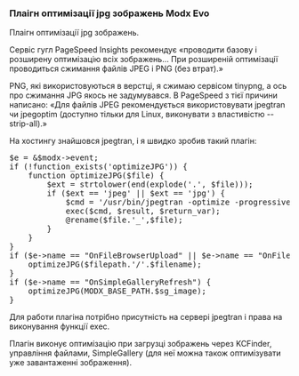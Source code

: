 
<meta http-equiv="Content-Type" content="text/html; charset=utf-8">
<h3>Плаігн оптимізації jpg зображень Modx Evo </h3>
Плаігн оптимізації jpg зображень.
<p>Сервіс гугл PageSpeed Insights рекомендує «проводити базову і розширену оптимізацію всіх зображень… При розширеній оптимізації проводиться сжимання файлів JPEG і PNG (без втрат).»</p>
<p>PNG, які використовуються в верстці, я сжимаю сервісом tinypng, а ось про сжимання JPG якось не задумувався. В PageSpeed з тієї причини написано: «Для файлів JPEG рекомендується використовувати jpegtran чи jpegoptim (доступно тільки для Linux, виконувати з властивістю --strip-all).»</p>
<p>На хостингу знайшовся jpegtran, і я швидко зробив такий плагін:</p>
<pre class="brush: php;">
$e = &$modx->event;
if (!function_exists('optimizeJPG')) {
    function optimizeJPG($file) {
        $ext = strtolower(end(explode('.', $file)));
        if ($ext == 'jpeg' || $ext == 'jpg') {
            $cmd = '/usr/bin/jpegtran -optimize -progressive -copy none -outfile '.escapeshellarg($file.'_').' '.escapeshellarg($file);
            exec($cmd, $result, $return_var);
            @rename($file.'_',$file);   
        }
    }
}
if ($e->name == "OnFileBrowserUpload" || $e->name == "OnFileManagerUpload") {
    optimizeJPG($filepath.'/'.$filename);
}
if ($e->name == "OnSimpleGalleryRefresh") {
    optimizeJPG(MODX_BASE_PATH.$sg_image);
}
</pre>
<p>Для работи плагіна потрібно присутність на сервері jpegtran і права на виконування функції exec.</p>
<p>Плагін виконує оптимізацію при загрузці зображень через KCFinder, управління файлами, SimpleGallery (для неї можна також оптимізувати уже завантаженні зображення).</p>
